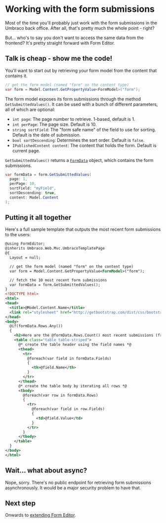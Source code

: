 # Working with the form submissions
Most of the time you'll probably just work with the form submissions in the Umbraco back office. After all, that's pretty much the whole point - right?

But... who's to say you don't want to access the same data from the frontend? It's pretty straight forward with Form Editor.

## Talk is cheap - show me the code!
You'll want to start out by retrieving your form model from the content that contains it.

```cs
// get the form model (named "form" on the content type)
var form = Model.Content.GetPropertyValue<FormModel>("form");
```

The form model exposes its form submissions through the method `GetSubmittedValues()`. It can be used with a bunch of different parameters, all of which are optional:

- `int page`: The page number to retrieve. 1-based, default is 1.
- `int perPage`: The page size. Default is 10.
- `string sortField`: The "form safe name" of the field to use for sorting. Default is the date of submission.
- `bool sortDescending`: Determines the sort order. Default is `false`.
- `IPublishedContent content`: The content that holds the form. Default is current page.

`GetSubmittedValues()` returns a [`FormData`](../Source/Solution/FormEditor/Data/FormData.cs) object, which contains the form submissions.  

```cs
var formData = form.GetSubmittedValues(
  page: 1, 
  perPage: 10, 
  sortField: "myField", 
  sortDescending: true, 
  content: Model.Content
);
```

## Putting it all together
Here's a full sample template that outputs the most recent form submissions to the users:

```xml
@using FormEditor;
@inherits Umbraco.Web.Mvc.UmbracoTemplatePage
@{
  Layout = null;

  // get the form model (named "form" on the content type)
  var form = Model.Content.GetPropertyValue<FormModel>("form");

  // fetch the 10 most recent form submissions
  var formData = form.GetSubmittedValues();
}
<!DOCTYPE html>
<html>
<head>
  <title>@Model.Content.Name</title>
  <link rel="stylesheet" href="http://getbootstrap.com/dist/css/bootstrap.min.css" />
</head>
<body>
  @if(formData.Rows.Any())
  {
    <h2>Here are the @formData.Rows.Count() most recent submissions (from a total of @formData.TotalRows)</h2>
    <table class="table table-striped">
      @* create the table header using the field names *@
      <thead>
        <tr>
          @foreach(var field in formData.Fields)
          {
            <th>@field.Name</th>
          }
        </tr>
      </thead>
      @* create the table body by iterating all rows *@
      <tbody>
        @foreach(var row in formData.Rows)
        {
          <tr>
            @foreach(var field in row.Fields)
            {
              <td>@field.Value</td>
            }
          </tr>
        }
      </tbody>
    </table>
  }
</body>
</html>
```

## Wait... what about async?
Nope, sorry. There's no public endpoint for retrieving form submissions asynchronously. It would be a major security problem to have that.

## Next step
Onwards to [extending Form Editor](extend.md).